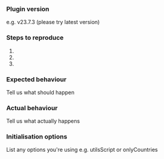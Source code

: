 <!-- IMPORTANT: please read the New Issue Checklist before creating a new issue: https://github.com/jackocnr/intl-tel-input/wiki/New-Issue-Checklist -->

### Plugin version
e.g. v23.7.3 (please try latest version)

### Steps to reproduce
1.  
2.  
3.  

### Expected behaviour
Tell us what should happen

### Actual behaviour
Tell us what actually happens

### Initialisation options
List any options you're using e.g. utilsScript or onlyCountries
